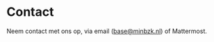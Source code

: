 # Contact

Neem contact met ons op, via email ([base@minbzk.nl](mailto:base@minbzk.nl)) of Mattermost.
